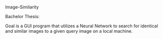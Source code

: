 Image-Similarity

Bachelor Thesis:

Goal is a GUI program that utilizes a Neural Network to search for identical and similar images to a given query image on a local machine.